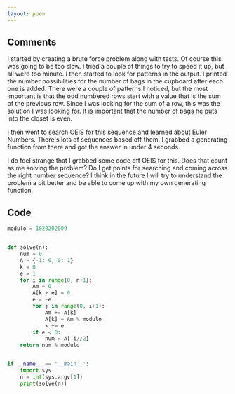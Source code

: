 ```yaml
---
layout: poem
---
```


## Comments

I started by creating a brute force problem along with tests.  Of course this
was going to be too slow.  I tried a couple of things to try to speed it up,
but all were too minute.  I then started to look for patterns in the output.
I printed the number possibilities for the number of bags in the cupboard after
each one is added.  There were a couple of patterns I noticed, but the most
important is that the odd numbered rows start with a value that is the sum of
the previous row.  Since I was looking for the sum of a row, this was the
solution I was looking for.  It is important that the number of bags he puts
into the closet is even.

I then went to search OEIS for this sequence and learned about Euler Numbers.
There's lots of sequences based off them.  I grabbed a generating function from
there and got the answer in under 4 seconds.

I do feel strange that I grabbed some code off OEIS for this.  Does that count
as me solving the problem?  Do I get points for searching and coming across the
right number sequence?  I think in the future I will try to understand the
problem a bit better and be able to come up with my own generating function.

## Code

```python
modulo = 1020202009


def solve(n):
    num = 0
    A = {-1: 0, 0: 1}
    k = 0
    e = 1
    for i in range(0, n+1):
        Am = 0
        A[k + e] = 0
        e = -e
        for j in range(0, i+1):
            Am += A[k]
            A[k] = Am % modulo
            k += e
        if e < 0:
            num = A[-i//2]
    return num % modulo


if __name__ == '__main__':
    import sys
    n = int(sys.argv[1])
    print(solve(n))
```
